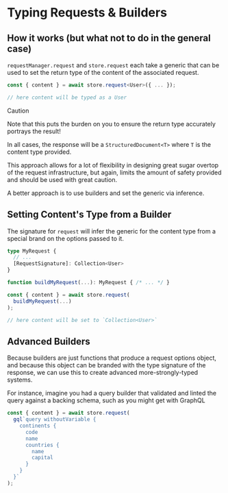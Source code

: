 # Typing Requests & Builders

## How it works (but what not to do in the general case)

`requestManager.request` and `store.request` each take a generic that can be used to set
the return type of the content of the associated request.

```ts
const { content } = await store.request<User>({ ... });

// here content will be typed as a User
```

> [!CAUTION]
> Note that this puts the burden on you to ensure the return type accurately portrays the result!

In all cases, the response will be a `StructuredDocument<T>` where `T` is the content type provided.

This approach allows for a lot of flexibility in designing great sugar overtop of the request infrastructure, but again, limits the amount of safety provided and should be used with great caution.

A better approach is to use builders and set the generic via inference.

## Setting Content's Type from a Builder

The signature for `request` will infer the generic for the content type from a special brand on the options passed to it.

```ts
type MyRequest {
  // ...
  [RequestSignature]: Collection<User>
}

function buildMyRequest(...): MyRequest { /* ... */ }

const { content } = await store.request(
  buildMyRequest(...)
);

// here content will be set to `Collection<User>`
```

## Advanced Builders

Because builders are just functions that produce a request options object, and because this object can be branded with
the type signature of the response, we can use this to create
advanced more-strongly-typed systems.

For instance, imagine you had a query builder that validated
and linted the query against a backing schema, such as you might
get with GraphQL

```ts
const { content } = await store.request(
  gql`query withoutVariable {
    continents {
      code
      name
      countries {
        name
        capital
      }
    }
  }`
);
```
